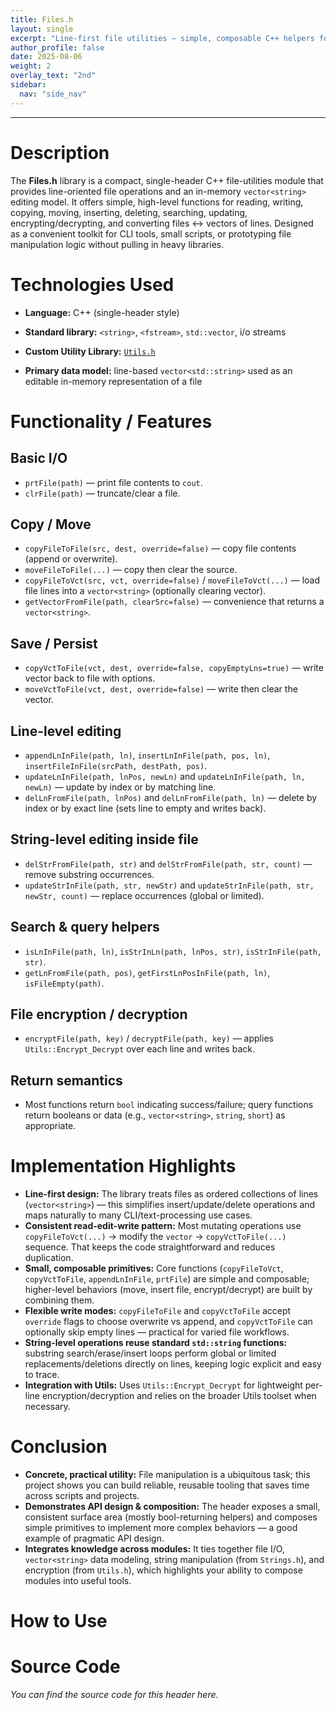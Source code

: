 ```yaml
---
title: Files.h
layout: single
excerpt: "Line-first file utilities — simple, composable C++ helpers for reading, editing, searching, and lightly encrypting text files."
author_profile: false
date: 2025-08-06
weight: 2
overlay_text: "2nd"
sidebar:
  nav: "side_nav"
---
```

---
# Description
The **Files.h** library is a compact, single-header C++ file-utilities module that provides line-oriented file operations and an in-memory `vector<string>` editing model. It offers simple, high-level functions for reading, writing, copying, moving, inserting, deleting, searching, updating, encrypting/decrypting, and converting files ↔ vectors of lines. Designed as a convenient toolkit for CLI tools, small scripts, or prototyping file manipulation logic without pulling in heavy libraries.

# Technologies Used
- **Language:** C++ (single-header style)

- **Standard library:** `<string>`, `<fstream>`, `std::vector`, i/o streams
- **Custom Utility Library:** [`Utils.h`](/CppLibs/Utils/)
- **Primary data model:** line-based `vector<std::string>` used as an editable in-memory representation of a file

# Functionality / Features
## Basic I/O
  - `prtFile(path)` — print file contents to `cout`.
  - `clrFile(path)` — truncate/clear a file.

## Copy / Move
  - `copyFileToFile(src, dest, override=false)` — copy file contents (append or overwrite).
  - `moveFileToFile(...)` — copy then clear the source.
  - `copyFileToVct(src, vct, override=false)` / `moveFileToVct(...)` — load file lines into a `vector<string>` (optionally clearing vector).
  - `getVectorFromFile(path, clearSrc=false)` — convenience that returns a `vector<string>`.

## Save / Persist
  - `copyVctToFile(vct, dest, override=false, copyEmptyLns=true)` — write vector back to file with options.
  - `moveVctToFile(vct, dest, override=false)` — write then clear the vector.

## Line-level editing
  - `appendLnInFile(path, ln)`, `insertLnInFile(path, pos, ln)`, `insertFileInFile(srcPath, destPath, pos)`.
  - `updateLnInFile(path, lnPos, newLn)` and `updateLnInFile(path, ln, newLn)` — update by index or by matching line.
  - `delLnFromFile(path, lnPos)` and `delLnFromFile(path, ln)` — delete by index or by exact line (sets line to empty and writes back).

## String-level editing inside file
  - `delStrFromFile(path, str)` and `delStrFromFile(path, str, count)` — remove substring occurrences.
  - `updateStrInFile(path, str, newStr)` and `updateStrInFile(path, str, newStr, count)` — replace occurrences (global or limited).

## Search & query helpers
  - `isLnInFile(path, ln)`, `isStrInLn(path, lnPos, str)`, `isStrInFile(path, str)`.
  - `getLnFromFile(path, pos)`, `getFirstLnPosInFile(path, ln)`, `isFileEmpty(path)`.

## File encryption / decryption
  - `encryptFile(path, key)` / `decryptFile(path, key)` — applies `Utils::Encrypt_Decrypt` over each line and writes back.

## Return semantics
  - Most functions return `bool` indicating success/failure; query functions return booleans or data (e.g., `vector<string>`, `string`, `short`) as appropriate.

# Implementation Highlights
- **Line-first design:** The library treats files as ordered collections of lines (`vector<string>`) — this simplifies insert/update/delete operations and maps naturally to many CLI/text-processing use cases.
- **Consistent read-edit-write pattern:** Most mutating operations use `copyFileToVct(...)` → modify the `vector` → `copyVctToFile(...)` sequence. That keeps the code straightforward and reduces duplication.
- **Small, composable primitives:** Core functions (`copyFileToVct`, `copyVctToFile`, `appendLnInFile`, `prtFile`) are simple and composable; higher-level behaviors (move, insert file, encrypt/decrypt) are built by combining them.
- **Flexible write modes:** `copyFileToFile` and `copyVctToFile` accept `override` flags to choose overwrite vs append, and `copyVctToFile` can optionally skip empty lines — practical for varied file workflows.
- **String-level operations reuse standard `std::string` functions:** substring search/erase/insert loops perform global or limited replacements/deletions directly on lines, keeping logic explicit and easy to trace.
- **Integration with Utils:** Uses `Utils::Encrypt_Decrypt` for lightweight per-line encryption/decryption and relies on the broader Utils toolset when necessary.

# Conclusion
- **Concrete, practical utility:** File manipulation is a ubiquitous task; this project shows you can build reliable, reusable tooling that saves time across scripts and projects.
- **Demonstrates API design & composition:** The header exposes a small, consistent surface area (mostly bool-returning helpers) and composes simple primitives to implement more complex behaviors — a good example of pragmatic API design.
- **Integrates knowledge across modules:** It ties together file I/O, `vector<string>` data modeling, string manipulation (from `Strings.h`), and encryption (from `Utils.h`), which highlights your ability to compose modules into useful tools.

# How to Use

# Source Code
*You can find the source code for this header here.*
